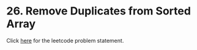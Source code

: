 
# 26. Remove Duplicates from Sorted Array

Click [here](https://leetcode.com/problems/remove-duplicates-from-sorted-array/) for the leetcode problem statement.
